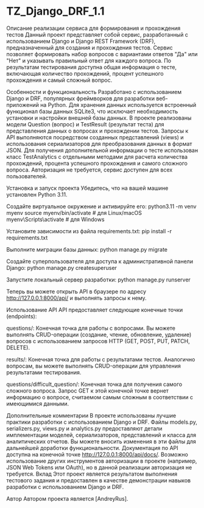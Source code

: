 # TZ_Django_DRF_1.1

Описание реализации сервиса для формирования и прохождения тестов
Данный проект представляет собой сервис, разработанный с использованием Django и Django REST Framework (DRF), предназначенный для создания и прохождения тестов. Сервис позволяет формировать набор вопросов с вариантами ответов "Да" или "Нет" и указывать правильный ответ для каждого вопроса. По результатам тестирования доступна общая информация о тесте, включающая количество прохождений, процент успешного прохождения и самый сложный вопрос.

Особенности и функциональность
Разработано с использованием Django и DRF, популярных фреймворков для разработки веб-приложений на Python.
Для хранения данных используется встроенный функционал базы данных SQLite3, что исключает необходимость установки и настройки внешней базы данных.
В проекте реализованы модели Question (вопрос) и TestResult (результат теста) для представления данных о вопросах и прохождении тестов.
Запросы к API выполняются посредством созданных представлений (views) и использования сериализаторов для преобразования данных в формат JSON.
Для получения дополнительной информации о тесте использован класс TestAnalytics с отдельными методами для расчета количества прохождений, процента успешного прохождения и самого сложного вопроса.
Авторизация не требуется, сервис доступен для всех пользователей.

Установка и запуск проекта
Убедитесь, что на вашей машине установлен Python 3.11.

Создайте виртуальное окружение и активируйте его:
python3.11 -m venv myenv
source myenv/bin/activate  # для Linux/macOS
myenv\Scripts\activate  # для Windows

Установите зависимости из файла requirements.txt:
pip install -r requirements.txt

Выполните миграции базы данных:
python manage.py migrate

Создайте суперпользователя для доступа к административной панели Django:
python manage.py createsuperuser

Запустите локальный сервер разработки:
python manage.py runserver

Теперь вы можете открыть API в браузере по адресу http://127.0.0.1:8000/api/ и выполнять запросы к нему.

Использование API
API предоставляет следующие конечные точки (endpoints):

questions/: Конечная точка для работы с вопросами. Вы можете выполнять CRUD-операции (создание, чтение, обновление, удаление) вопросов с использованием запросов HTTP (GET, POST, PUT, PATCH, DELETE).

results/: Конечная точка для работы с результатами тестов. Аналогично вопросам, вы можете выполнять CRUD-операции для управления результатами тестирования.

questions/difficult_question/: Конечная точка для получения самого сложного вопроса. Запрос GET к этой конечной точке вернет информацию о вопросе, считаемом самым сложным в соответствии с имеющимися данными.

Дополнительные комментарии
В проекте использованы лучшие практики разработки с использованием Django и DRF.
Файлы models.py, serializers.py, views.py и analytics.py предоставляют детали имплементации моделей, сериализаторов, представлений и класса для аналитических отчетов. Вы можете вносить изменения в эти файлы для дальнейшей доработки функциональности.
Документация по API доступна на конечной точке http://127.0.0.1:8000/api/docs/.
Возможно использование других инструментов авторизации в проекте (например, JSON Web Tokens или OAuth), но в данной реализации авторизация не требуется.
Вклад
Этот проект является результатом выполнения тестового задания и предоставлен в качестве демонстрации навыков разработки с использованием Django и DRF.

Автор
Автором проекта является [AndreyRus].
